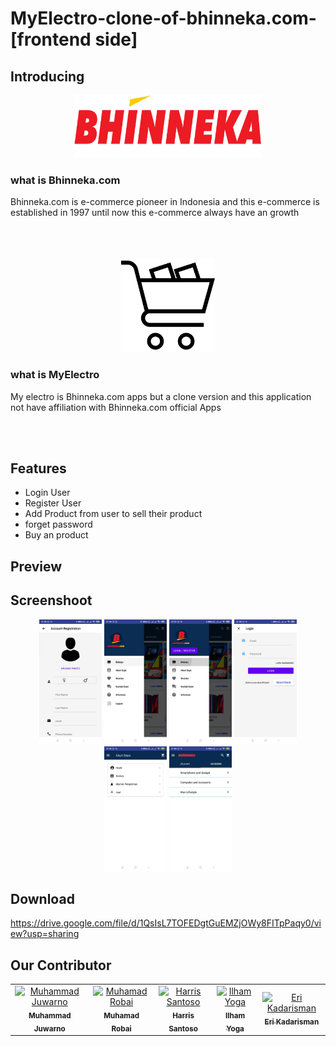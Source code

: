 # MyElectro-clone-of-bhinneka.com-[frontend side]

## Introducing
<p align='center'>
<img src="screenshoot/Bhinneka-icon.jpg" width=300 height=100 />
</p>

### what is Bhinneka.com
Bhinneka.com is e-commerce pioneer in Indonesia and this e-commerce is established in 1997 until now this e-commerce always have an growth <br><br><br><br>
<p align='center'>
<img src="screenshoot/shopping-cart.png" width=150 height=150 />
 </p>

### what is MyElectro
My electro is Bhinneka.com apps but a clone version and this application not have affiliation with Bhinneka.com official Apps

<br><br>

## Features

- Login User
- Register User
- Add Product from user to sell their product
- forget password
- Buy an product


## Preview



## Screenshoot
<p align='center'>
<span>
<tr>
  <td><img src="screenshoot/WhatsApp Image 2019-07-14 at 10.40.51 PM(1).jpeg" width="100px;" alt="Muhammad Juwarno"/></td>
  <td><img src="screenshoot/WhatsApp Image 2019-07-14 at 10.40.51 PM.jpeg" width="100px;" alt="Muhammad Juwarno"/></td>
</tr>
<tr>
  <td><img src="screenshoot/WhatsApp Image 2019-07-14 at 10.40.52 PM(1).jpeg" width="100px;" alt="Muhammad Juwarno"/></td>
  <td><img src="screenshoot/WhatsApp Image 2019-07-14 at 10.40.52 PM.jpeg" width="100px;" alt="Muhammad Juwarno"/></td>
</tr>
<tr>
  <td><img src="screenshoot/WhatsApp Image 2019-07-14 at 10.40.53 PM(1).jpeg" width="100px;" alt="Muhammad Juwarno"/></td>
  <td><img src="screenshoot/WhatsApp Image 2019-07-14 at 10.40.53 PM(2).jpeg" width="100px;" alt="Muhammad Juwarno"/></td>
</tr>
</span>
</p>


## Download
https://drive.google.com/file/d/1QsIsL7TOFEDgtGuEMZjOWy8FITpPaqy0/view?usp=sharing

## Our Contributor
<table>
  <tr>
    <td align="center"><a href="https://github.com/juwar"><img src="https://avatars3.githubusercontent.com/u/50343114?s=400&v=4" width="100px;" alt="Muhammad Juwarno"/><br /><sub><b>Muhammad Juwarno</b></sub></a><br />
    <td align="center"><a href="https://github.com/muhrobai"><img src="https://avatars1.githubusercontent.com/u/50520431?s=460&v=4" width="100px;" alt="Muhamad Robai"/><br /><sub><b>Muhamad Robai</b></sub></a><br />
     <td align="center"><a href="https://github.com/hrs234"><img src="https://avatars2.githubusercontent.com/u/50226393?s=460&v=4"  width="100px;" alt="Harris Santoso"/><br /><sub><b>Harris Santoso</b></sub></a><br />
     <td align="center"><a href="https://github.com/ilhamyoga"><img src="https://avatars3.githubusercontent.com/u/38208370?s=460&v=4" width="100px;" alt="Ilham Yoga"/><br /><sub><b>Ilham Yoga</b></sub></a><br />
     <td align="center"><a href="https://github.com/kdrsm"><img src="https://avatars0.githubusercontent.com/u/52651194?s=460&v=4" width="100px;" alt="Eri Kadarisman"/><br /><sub><b>Eri Kadarisman</b></sub></a><br />
  </tr>
</table>

